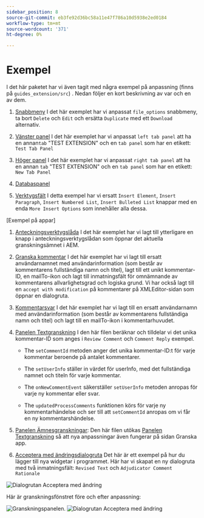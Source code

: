 ```yaml
---
sidebar_position: 8
source-git-commit: eb3fe92d36bc58a11e47f786a10d5938e2ed0184
workflow-type: tm+mt
source-wordcount: '371'
ht-degree: 0%

---
```



# Exempel

I det här paketet har vi även tagit med några exempel på anpassning (finns på `guides_extension/src`) . Nedan följer en kort beskrivning av var och en av dem.

1. [Snabbmeny](./../../src/file_options.ts)
I det här exemplet har vi anpassat `file_options` snabbmeny, ta bort `Delete` och `Edit` och ersätta `Duplicate` med ett `Download` alternativ.

2. [Vänster panel](../../src/left_panel_container.ts)
I det här exemplet har vi anpassat `left tab panel` att ha en annan`tab` &quot;TEST EXTENSION&quot; och en `tab panel` som har en etikett: `Test Tab Panel`

3. [Höger panel](../../src/right_panel_container.ts)
I det här exemplet har vi anpassat `right tab panel` att ha en annan `tab` &quot;TEST EXTENSION&quot; och en `tab panel` som har en etikett: `New Tab Panel`

4. [Databaspanel](../../src/repository_panel.ts)

5. [Verktygsfält](../../src/toolbar.ts)
I detta exempel har vi ersatt `Insert Element`, `Insert Paragraph`, `Insert Numbered List`, `Insert Bulleted List` knappar med en enda `More Insert Options` som innehåller alla dessa.

[Exempel på appar]

1. [Anteckningsverktygslåda](../../src/review_app_examples/annotation_extension.ts)
I det här exemplet har vi lagt till ytterligare en knapp i anteckningsverktygslådan som öppnar det aktuella granskningsämnet i AEM.

2. [Granska kommentar](../../src/review_app_examples/review_comment.ts)
I det här exemplet har vi lagt till ersatt användarnamnet med användarinformation (som består av kommentarens fullständiga namn och titel), lagt till ett unikt kommentar-ID, en mailTo-ikon och lagt till inmatningsfält för omnämnande av kommentarens allvarlighetsgrad och logiska grund.
Vi har också lagt till en `accept with modification` på kommentarer på XMLEditor-sidan som öppnar en dialogruta.

3. [Kommentarsvar](../../src/review_app_examples/comment_reply.ts)
I det här exemplet har vi lagt till en ersatt användarnamn med användarinformation (som består av kommentarens fullständiga namn och titel) och lagt till en mailTo-ikon i kommentarhuvudet.

4. [Panelen Textgranskning](../../src/review_app_examples/inline_review_panel.ts)
I den här filen beräknar och tilldelar vi det unika kommentar-ID som anges i `Review Comment` och `Comment Reply` exempel.
   - The `setCommentId` metoden anger det unika kommentar-ID:t för varje kommentar beroende på antalet kommentarer.

   - The `setUserInfo` ställer in värdet för userInfo, med det fullständiga namnet och titeln för varje kommentar.

   - The `onNewCommentEvent` säkerställer `setUserInfo` metoden anropas för varje ny kommentar eller svar.

   - The `updatedProcessComments` funktionen körs för varje ny kommentarhändelse och ser till att `setCommentId` anropas om vi får en ny kommentarshändelse.

5. [Panelen Ämnesgranskningar](../../src/review_app_examples/topic_reviews.ts): Den här filen utökas [Panelen Textgranskning](../../src/review_app_examples/inline_review_panel.ts) så att nya anpassningar även fungerar på sidan Granska app.

6. [Acceptera med ändringsdialogruta](../../src/review_app_examples/accept_with_modification_dialog.ts)
Det här är ett exempel på hur du lägger till nya widgetar i programmet. Här har vi skapat en ny dialogruta med två inmatningsfält: `Revised Text` och `Adjudicator Comment Rationale`

![Dialogrutan Acceptera med ändring](./imgs/accept_with_modification_dialogue.png)

Här är granskningsfönstret före och efter anpassning:

![Granskningspanelen.](./imgs/review_panel.png)
![Dialogrutan Acceptera med ändring](./imgs/customised_review_panel.png)
